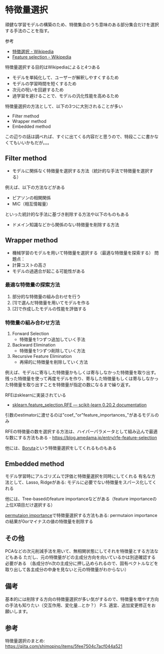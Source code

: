 # 特徴量選択
頑健な学習モデルの構築のため、特徴集合のうち意味のある部分集合だけを選択する手法のことを指す。

参考
- [特徴選択 - Wikipedia](https://ja.wikipedia.org/wiki/%E7%89%B9%E5%BE%B4%E9%81%B8%E6%8A%9E)
- [Feature selection - Wikipedia](https://en.wikipedia.org/wiki/Feature_selection)

特徴量選択する目的はWikipediaによると4つある
- モデルを単純化して、ユーザーが解釈しやすくするため
- モデルの学習時間を短くするため
- 次元の呪いを回避するため
- 過学習を避けることで、モデルの汎化性能を高めるため

特徴量選択の方法として、以下の3つに大別されることが多い
- Filter method
- Wrapper method
- Embedded method

この辺りの話は調べれば、すぐに出てくる内容だと思うので、特段ここに書かなくてもいいかもだが。。。
## Filter method
- モデルに関係なく特徴量を選択する方法（統計的な手法で特徴量を選択する）

例えば、以下の方法などがある
- ピアソンの相関関係
- MIC（相互情報量）

といった統計的な手法に基づき削除する方法や以下のものもある
- ドメイン知識などから関係のない特徴量を削除する方法

## Wrapper method
- 機械学習のモデルを用いて特徴量を選択する（最適な特徴量を探索する）
問題点：
- 計算コストの高さ
- モデルの過適合が起こる可能性がある

### 最適な特徴量の探索方法
1. 部分的な特徴量の組み合わせを行う
2. [1]で選んだ特徴量を用いてモデルを作る
3. [2]で作成したモデルの性能を評価する


### 特徴量の組み合わせ方法
1. Forward Selection
    - 特徴量を1つずつ追加していく手法
2. Backward Elimination
    - 特徴量を1つずつ削除していく方法
3. Recursive Feature Elimination
    - 再帰的に特徴量を削除していく方法

例えば、モデルに寄与した特徴量かもしくは寄与しなかった特徴量を取り出す。 残った特徴量を使って再度モデルを作り、寄与した特徴量もしくは寄与しなかった特徴量を取り出すことを特徴量が指定の数になるまで繰り返す。

RFEはsklearnに実装されている
- [sklearn.feature_selection.RFE — scikit-learn 0.20.2 documentation](https://scikit-learn.org/stable/modules/generated/sklearn.feature_selection.RFE.html)

引数のestimatorに渡せるのは"coef_"or"feature_importances_"があるモデルのみ

RFEの特徴量の数を選択する方法は、ハイパーパラメータとして組み込んで最適な数にする方法もある
    - https://blog.amedama.jp/entry/rfe-feature-selection

他には、[Boruta](https://github.com/scikit-learn-contrib/boruta_py)という特徴量選択をしてくれるものもある

## Embedded method
モデル学習時にアルゴリズムで評価と特徴量選択を同時にしてくれる
有名な方法として、Lasso, Ridgeがある: モデルに必要でない特徴量をスパース化してくれる

他には、Tree-basedのfeature importanceなどがある（feature importanceの上位X項目だけ選択する）

[permutaion importance](https://www.kaggle.com/dansbecker/permutation-importance)で特徴量選択する方法もある: permutaion importanceの結果が0orマイナスの値の特徴量を削除する

## その他
PCAなどの次元削減手法を用いて、無相関状態にしてそれを特徴量とする方法などもある
ただし、元の特徴量がどの主成分方向を向いているかは別途確認する必要がある
（各成分がn次の主成分に押し込められるので、固有ベクトルなどを取り出して各主成分の中身を見ないと元の特徴量がわからない）

## 備考
基本的には削除する方向の特徴量選択が多い気がするので、特徴量を増やす方向の手法も知りたい（交互作用、変化量...とか？）
P.S. 適宜、追加変更修正をお願いします。

## 参考
特徴量選択のまとめ: https://qiita.com/shimopino/items/5fee7504c7acf044a521